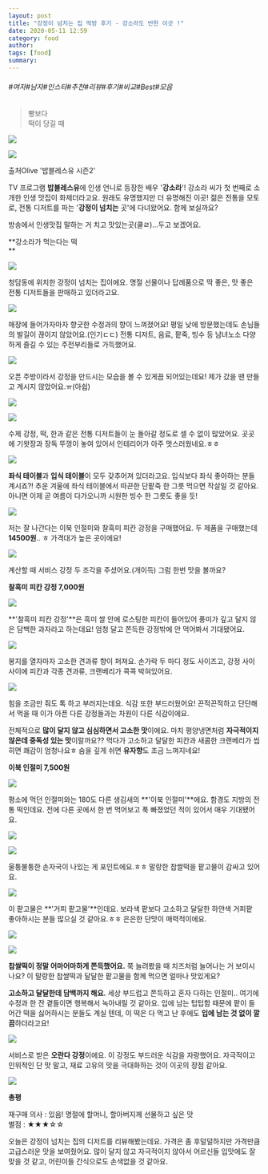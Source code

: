 ```yaml
---
layout: post
title: "강정이 넘치는 집 먹방 후기 - 강소라도 반한 이곳 !"
date: 2020-05-11 12:59
category: food
author: 
tags: [food]
summary: 
---
```


###### #여자#남자#인스타#추천#리뷰#후기#비교#Best#모음

>   
> 빵보다  
> 떡이 당길 때  

![](https://img1.daumcdn.net/thumb/R720x0/?fname=https%3A%2F%2Ft1.daumcdn.net%2Fliveboard%2Fbabshim%2F574fe6fa166a49c291787811361a9835.JPG)

![](https://img1.daumcdn.net/thumb/R720x0/?fname=https%3A%2F%2Ft1.daumcdn.net%2Fliveboard%2Fbabshim%2F43ba28ffb456463d812116a0b3476db2.jpg)

출처Olive '밥블레스유 시즌2'

TV 프로그램  **밥블레스유**에 인생 언니로 등장한 배우 '**강소라**'! 강소라 씨가 첫 번째로 소개한 인생 맛집이 화제더라고요. 원래도 유명했지만 더 유명해진 이곳! 젊은 전통을 모토로, 전통 디저트를 파는 '**강정이 넘치는** 곳'에 다녀왔어요. 함께 보실까요?

  

방송에서 인생맛집 말하는 거 치고 맛있는곳(쿨ㄹ)...두고 보겠어요.

**강소라가 먹는다는 떡  
**

![](https://img1.daumcdn.net/thumb/R720x0/?fname=https%3A%2F%2Ft1.daumcdn.net%2Fliveboard%2Fbabshim%2F13f88b6f0d8a4270851c87fea88240f4.JPG)

청담동에 위치한 강정이 넘치는 집이에요. 명절 선물이나 답례품으로 딱 좋은, 맛 좋은 전통 디저트들을 판매하고 있더라고요.

![](https://img1.daumcdn.net/thumb/R720x0/?fname=https%3A%2F%2Ft1.daumcdn.net%2Fliveboard%2Fbabshim%2Ff5bb53966f5e4bcc95603ac90480e5db.JPG)

매장에 들어가자마자 향긋한 수정과의 향이 느껴졌어요! 평일 낮에 방문했는데도 손님들의 발길이 끊이지 않았어요.(인기ㄷㄷ) 전통 디저트, 음료, 팥죽, 빙수 등 남녀노소 다양하게 즐길 수 있는 주전부리들로 가득했어요.

![](https://img1.daumcdn.net/thumb/R720x0/?fname=https%3A%2F%2Ft1.daumcdn.net%2Fliveboard%2Fbabshim%2F2149fdb2724148c9ab51ce1d5a32ed12.JPG)

오픈 주방이라서 강정을 만드시는 모습을 볼 수 있게끔 되어있는데요! 제가 갔을 땐 만들고 계시지 않았어요.ㅠ(아쉽)

![](https://img1.daumcdn.net/thumb/R720x0/?fname=https%3A%2F%2Ft1.daumcdn.net%2Fliveboard%2Fbabshim%2F34942a85f1e04c25843ea418b7338327.JPG)

![](https://img1.daumcdn.net/thumb/R720x0/?fname=https%3A%2F%2Ft1.daumcdn.net%2Fliveboard%2Fbabshim%2Fdeecc88fabe244868169e62bede02df6.JPG)

수제 강정, 떡, 한과 같은 전통 디저트들이 눈 돌아갈 정도로 셀 수 없이 많았어요. 곳곳에 기왓장과 장독 뚜껑이 놓여 있어서 인테리어가 아주 멋스러웠네요.ㅎㅎ

![](https://img1.daumcdn.net/thumb/R720x0/?fname=https%3A%2F%2Ft1.daumcdn.net%2Fliveboard%2Fbabshim%2Fd05fb4b050954848a4d45e360d01aed1.JPG)

**좌식 테이블**과  **입식 테이블**이 모두 갖추어져 있더라고요. 입식보다 좌식 좋아하는 분들 계시죠?! 추운 겨울에 좌식 테이블에서 따끈한 단팥죽 한 그릇 먹으면 작살일 것 같아요. 아니면 이제 곧 여름이 다가오니까 시원한 빙수 한 그릇도 좋을 듯!

![](https://img1.daumcdn.net/thumb/R720x0/?fname=https%3A%2F%2Ft1.daumcdn.net%2Fliveboard%2Fbabshim%2F992e9148e1374e54a3dadd75bf4ec709.JPG)

저는 잘 나간다는 이북 인절미와 찰흑미 피칸 강정을 구매했어요. 두 제품을 구매했는데  **14500원**.. ㅎ 가격대가 높은 곳이에요!

![](https://img1.daumcdn.net/thumb/R720x0/?fname=https%3A%2F%2Ft1.daumcdn.net%2Fliveboard%2Fbabshim%2Fca3948cb3c434e2dbd90bd8a380a4a4a.jpg)

계산할 때 서비스 강정 두 조각을 주셨어요.(개이득) 그럼 한번 맛을 볼까요?

**찰흑미 피칸 강정 7,000원**

![](https://img1.daumcdn.net/thumb/R720x0/?fname=https%3A%2F%2Ft1.daumcdn.net%2Fliveboard%2Fbabshim%2Fd7cf996c7781430eae1dfc79f197aa22.JPG)

**'찰흑미 피칸 강정'**은 흑미 쌀 안에 로스팅한 피칸이 들어있어 풍미가 깊고 달지 않은 담백한 과자라고 하는데요! 엄청 달고 쫀득한 강정밖에 안 먹어봐서 기대됐어요.

![](https://img1.daumcdn.net/thumb/R720x0/?fname=https%3A%2F%2Ft1.daumcdn.net%2Fliveboard%2Fbabshim%2Fff31c489b2a2429fbcd58695abceefa4.jpg)

봉지를 열자마자 고소한 견과류 향이 퍼져요. 손가락 두 마디 정도 사이즈고, 강정 사이사이에 피칸과 각종 견과류, 크랜베리가 콕콕 박혀있어요.

![](https://t1.daumcdn.net/liveboard/babshim/cdc8ccb042dc485085ad29b092cec4d3.gif)

힘을 조금만 줘도 톡 하고 부러지는데요. 식감 또한 부드러웠어요! 끈적끈적하고 단단해서 먹을 때 이가 아픈 다른 강정들과는 차원이 다른 식감이에요.

전체적으로 **많이 달지 않고 심심하면서 고소한 맛**이에요. 마치 평양냉면처럼 **자극적이지 않은데 중독성 있는 맛**이랄까요?? 먹다가 고소하고 달달한 피칸과 새콤한 크랜베리가 씹히면 쾌감이 엄청나요ㅎ 숨을 깊게 쉬면 **유자향**도 조금 느껴지네요!

**이북 인절미 7,500원**

![](https://img1.daumcdn.net/thumb/R720x0/?fname=https%3A%2F%2Ft1.daumcdn.net%2Fliveboard%2Fbabshim%2F9539850c374d4d2ead29c873a81a9045.JPG)

평소에 먹던 인절미와는 180도 다른 생김새의 **'이북 인절미'**에요. 함경도 지방의 전통 떡인데요. 전에 다른 곳에서 한 번 먹어보고 푹 빠졌었던 적이 있어서 매우 기대됐어요.

![](https://t1.daumcdn.net/liveboard/babshim/21c83f56b175400d9f588163ea745a16.gif)

![](https://img1.daumcdn.net/thumb/R720x0/?fname=https%3A%2F%2Ft1.daumcdn.net%2Fliveboard%2Fbabshim%2F2922049816434bc997e1b60a262daffa.jpg)

울퉁불퉁한 손자국이 나있는 게 포인트에요.ㅎㅎ 말랑한 찹쌀떡을 팥고물이 감싸고 있어요.

![](https://img1.daumcdn.net/thumb/R720x0/?fname=https%3A%2F%2Ft1.daumcdn.net%2Fliveboard%2Fbabshim%2Fee696271c2684bafb37228ce272643bc.jpg)

이 팥고물은 **'거피 팥고물'**인데요. 보라색 팥보다 고소하고 달달한 하얀색 거피팥 좋아하시는 분들 많으실 것 같아요.ㅎㅎ 은은한 단맛이 매력적이에요.

![](https://img1.daumcdn.net/thumb/R720x0/?fname=https%3A%2F%2Ft1.daumcdn.net%2Fliveboard%2Fbabshim%2Fad5f902e34184637932047a40f17ba97.jpg)

![](https://t1.daumcdn.net/liveboard/babshim/50b9373f9d6348dfbf2541b32ed034f7.gif)

**찹쌀떡이 정말 어마어마하게 쫀득했어요.**  쭉 늘려봤을 때 치즈처럼 늘어나는 거 보이시나요? 이 말랑한 찹쌀떡과 달달한 팥고물을 함께 먹으면 얼마나 맛있게요?

**고소하고 달달한데 담백까지 해요.** 세상 부드럽고 쫀득하고 혼자 다하는 인절미.. 여기에 수정과 한 잔 곁들이면 행복해서 녹아내릴 것 같아요. 입에 남는 텁텁함 때문에 팥이 들어간 떡을 싫어하시는 분들도 계실 텐데, 이 떡은 다 먹고 난 후에도  **입에 남는 것 없이 깔끔**하더라고요!

![](https://img1.daumcdn.net/thumb/R720x0/?fname=https%3A%2F%2Ft1.daumcdn.net%2Fliveboard%2Fbabshim%2F968b61f8b90f49e398e45ec79094ac50.jpg)

서비스로 받은  **오란다 강정**이에요. 이 강정도 부드러운 식감을 자랑했어요. 자극적이고 인위적인 단 맛 말고, 재료 고유의 맛을 극대화하는 것이 이곳의 장점 같아요.

![](https://img1.daumcdn.net/thumb/R720x0/?fname=https%3A%2F%2Ft1.daumcdn.net%2Fliveboard%2Fbabshim%2F14a78b9d1a7b4fc5b3f3096f8f9af2ab.jpg)

**총평**

재구매 의사 : 있음! 명절에 할머니, 할아버지께 선물하고 싶은 맛  
별점 : ★★★☆☆  

오늘은 강정이 넘치는 집의 디저트를 리뷰해봤는데요. 가격은 좀 후덜덜하지만 가격만큼 고급스러운 맛을 보여줬어요. 많이 달지 않고 자극적이지 않아서 어르신들 입맛에도 잘 맞을 것 같고, 어린이들 간식으로도 손색없을 것 같아요.